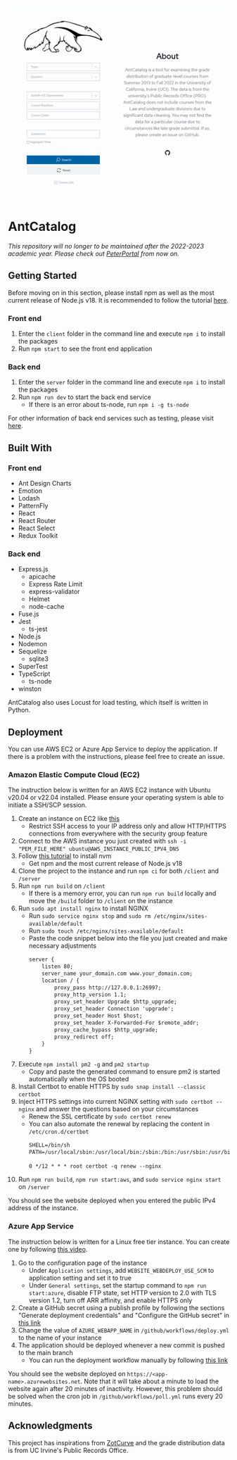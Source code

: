 ![Demonstration](./demo.gif)

# AntCatalog
*This repository will no longer to be maintained after the 2022-2023 academic year. Please check out [PeterPortal](https://github.com/icssc) from now on.*

## Getting Started
Before moving on in this section, please install npm as well as the most current release of Node.js v18. It is recommended to follow the tutorial [here](https://www.youtube.com/watch?v=ohBFbA0O6hs).

### Front end
1. Enter the `client` folder in the command line and execute `npm i` to install the packages
2. Run `npm start` to see the front end application

### Back end
1. Enter the `server` folder in the command line and execute `npm i` to install the packages
2. Run `npm run dev` to start the back end service
   + If there is an error about ts-node, run `npm i -g ts-node`

For other information of back end services such as testing, please visit [here](https://github.com/imliuyzh/AntCatalog/tree/main/server). 

## Built With
### Front end
+ Ant Design Charts
+ Emotion
+ Lodash
+ PatternFly
+ React
+ React Router
+ React Select
+ Redux Toolkit

### Back end
+ Express.js
  + apicache
  + Express Rate Limit
  + express-validator
  + Helmet
  + node-cache
+ Fuse.js
+ Jest
  + ts-jest
+ Node.js
+ Nodemon
+ Sequelize
  + sqlite3
+ SuperTest
+ TypeScript
  + ts-node
+ winston

AntCatalog also uses Locust for load testing, which itself is written in Python.

## Deployment
You can use AWS EC2 or Azure App Service to deploy the application. If there is a problem with the instructions, please feel free to create an issue.

### Amazon Elastic Compute Cloud (EC2)
The instruction below is written for an AWS EC2 instance with Ubuntu v20.04 or v22.04 installed. Please ensure your operating system is able to initiate a SSH/SCP session.
1. Create an instance on EC2 like [this](https://www.youtube.com/watch?v=GEVbYQWWJkQ)
   + Restrict SSH access to your IP address only and allow HTTP/HTTPS connections from everywhere with the security group feature
2. Connect to the AWS instance you just created with `ssh -i "PEM_FILE_HERE" ubuntu@AWS_INSTANCE_PUBLIC_IPV4_DNS`
3. Follow [this tutorial](https://www.youtube.com/watch?v=ohBFbA0O6hs) to install nvm
   + Get npm and the most current release of Node.js v18
4. Clone the project to the instance and run `npm ci` for both `/client` and `/server`
5. Run `npm run build` on `/client`
   + If there is a memory error, you can run `npm run build` locally and move the `/build` folder to `/client` on the instance
6. Run `sudo apt install nginx` to install NGINX
   + Run `sudo service nginx stop` and `sudo rm /etc/nginx/sites-available/default`
   + Run `sudo touch /etc/nginx/sites-available/default`
   + Paste the code snippet below into the file you just created and make necessary adjustments
      ```
      server {
          listen 80;
          server_name your_domain.com www.your_domain.com;
          location / {
              proxy_pass http://127.0.0.1:26997;
              proxy_http_version 1.1;
              proxy_set_header Upgrade $http_upgrade;
              proxy_set_header Connection 'upgrade';
              proxy_set_header Host $host;
              proxy_set_header X-Forwarded-For $remote_addr;
              proxy_cache_bypass $http_upgrade;
              proxy_redirect off;
          }
      }
      ```
7. Execute `npm install pm2 -g` and `pm2 startup`
   + Copy and paste the generated command to ensure pm2 is started automatically when the OS booted
8. Install Certbot to enable HTTPS by `sudo snap install --classic certbot`
9. Inject HTTPS settings into current NGINX setting with `sudo certbot --nginx` and answer the questions based on your circumstances
    + Renew the SSL certificate by `sudo certbot renew`
    + You can also automate the renewal by replacing the content in `/etc/cron.d/certbot`
      ```
      SHELL=/bin/sh
      PATH=/usr/local/sbin:/usr/local/bin:/sbin:/bin:/usr/sbin:/usr/bin

      0 */12 * * * root certbot -q renew --nginx
      ```
10. Run `npm run build`, `npm run start:aws`, and `sudo service nginx start` on `/server`

You should see the website deployed when you entered the public IPv4 address of the instance.

### Azure App Service
The instruction below is written for a Linux free tier instance. You can create one by following [this video](https://www.youtube.com/watch?v=npI4GD8mFuA). 
1. Go to the configuration page of the instance
   + Under `Application settings`, add `WEBSITE_WEBDEPLOY_USE_SCM` to application setting and set it to true
   + Under `General settings`, set the startup command to `npm run start:azure`, disable FTP state, set HTTP version to 2.0 with TLS version 1.2, turn off ARR affinity, and enable HTTPS only
2. Create a GitHub secret using a publish profile by following the sections "Generate deployment credentials" and "Configure the GitHub secret" in [this link](https://learn.microsoft.com/en-us/azure/app-service/deploy-github-actions)
3. Change the value of `AZURE_WEBAPP_NAME` in `/github/workflows/deploy.yml` to the name of your instance
4. The application should be deployed whenever a new commit is pushed to the main branch
   + You can run the deployment workflow manually by following [this link](https://docs.github.com/en/actions/managing-workflow-runs/manually-running-a-workflow)

You should see the website deployed on `https://<app-name>.azurewebsites.net`. Note that it will take about a minute to load the website again after 20 minutes of inactivity. However, this problem should be solved when the cron job in `/github/workflows/poll.yml` runs every 20 minutes.

## Acknowledgments
This project has inspirations from [ZotCurve](https://github.com/ZotCurve/ZotCurve.github.io) and the grade distribution data is from UC Irvine's Public Records Office.
